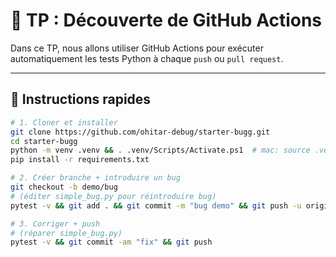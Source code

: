 # 🧪 TP : Découverte de GitHub Actions

Dans ce TP, nous allons utiliser GitHub Actions pour exécuter automatiquement les tests Python à chaque `push` ou `pull request`.

---

## 🚀 Instructions rapides

```bash
# 1. Cloner et installer
git clone https://github.com/ohitar-debug/starter-bugg.git
cd starter-bugg
python -m venv .venv && . .venv/Scripts/Activate.ps1  # mac: source .venv/bin/activate
pip install -r requirements.txt

# 2. Créer branche + introduire un bug
git checkout -b demo/bug
# (éditer simple_bug.py pour réintroduire bug)
pytest -v && git add . && git commit -m "bug demo" && git push -u origin demo/bug

# 3. Corriger + push
# (réparer simple_bug.py)
pytest -v && git commit -am "fix" && git push


